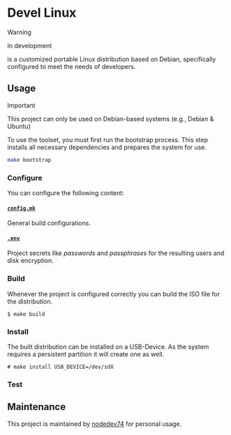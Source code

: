 # Devel Linux
> [!WARNING]
> In development

is a customized portable Linux distribution based on Debian, specifically configured to meet the needs of developers.
 
## Usage
> [!IMPORTANT]  
> This project can only be used on Debian-based systems (e.g., Debian & Ubuntu)


To use the toolset, you must first run the bootstrap process. This step installs all necessary dependencies and prepares the system for use.
```bash
make bootstrap
```
### Configure
You can configure the following content:

#### [`config.mk`](https://github.com/nodedev74/Devel-Linux/blob/master/config.example.mk)
General build configurations.

#### [`.env`](https://github.com/nodedev74/Devel-Linux/blob/master/.env.exampe)
Project secrets like *passwords* and *passphrases* for the resulting users and disk encryption. 

### Build
Whenever the project is configured correctly you can build the ISO file for the distribution.
```
$ make build
```

### Install
The built distribution can be installed on a USB-Device. As the system requires a persistent partition it will create one as well.

```
# make install USB_DEVICE=/dev/sdX
```

### Test

## Maintenance
This project is maintained by [nodedev74](https://github.com/nodedev74) for personal usage.
